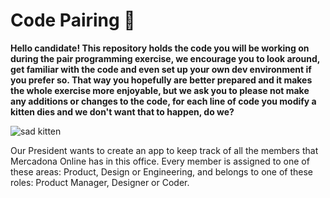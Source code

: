 # Code Pairing 🍎

**Hello candidate! This repository holds the code you will be working on during the pair programming exercise, we encourage you to look around, get familiar with the code and even set up your own dev environment if you prefer so. That way you hopefully are better prepared and it makes the whole exercise more enjoyable, but we ask you to please not make any additions or changes to the code, for each line of code you modify a kitten dies and we don't want that to happen, do we?**

![sad kitten](https://media.giphy.com/media/vrW1WOuLpWB8s/giphy-downsized.gif)

Our President wants to create an app to keep track of all the members that Mercadona Online has in this office. Every member is assigned to one of these areas: Product, Design or Engineering, and belongs to one of these roles: Product Manager, Designer or Coder.

